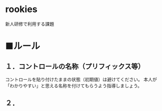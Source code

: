# rookies
新人研修で利用する課題

# ■ルール
## １．コントロールの名称（プリフィックス等）
コントロールを貼り付けたままの状態（初期値）は避けてください。
本人が「わかりやすい」と思える名称を付けてもらうよう指導しましょう。

## ２．
